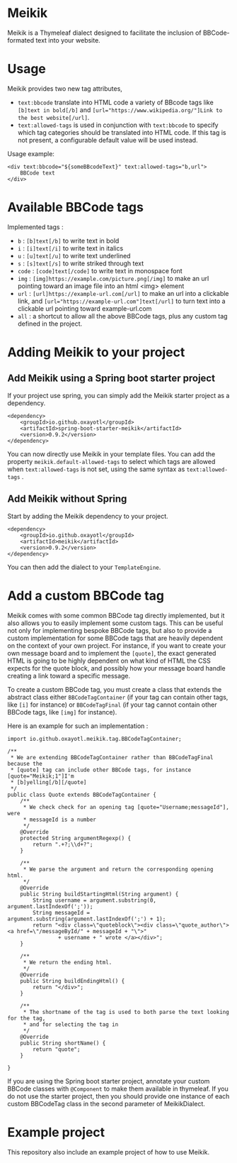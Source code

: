 # Meikik

Meikik is a Thymeleaf dialect designed to facilitate the inclusion of BBCode-formated text into your website. 

# Usage

Meikik provides two new tag attributes, 
* `text:bbcode` translate into HTML code a variety of BBcode tags like `[b]text in bold[/b]` and `[url="https://www.wikipedia.org/"]Link to the best website[/url]`.
* `text:allowed-tags` is used in conjunction with `text:bbcode` to specify which tag categories should be translated into HTML code. If this tag is not present, a configurable default value will be used instead.

Usage example:

```
<div text:bbcode="${someBBcodeText}" text:allowed-tags="b,url">
	BBCode text
</div>
```

# Available BBCode tags

Implemented tags :
* `b` : `[b]text[/b]` to write text in bold
* `i` : `[i]text[/i]` to write text in italics
* `u` : `[u]text[/u]` to write text underlined
* `s` : `[s]text[/s]` to write striked through text
* `code` : `[code]text[/code]` to write text in monospace font
* `img` : `[img]https://example.com/picture.png[/img]` to make an url pointing toward an image file into an html &lt;img&gt; element
* `url` : `[url]https://example-url.com[/url]` to make an url into a clickable link, and `[url="https://example-url.com"]text[/url]` to turn text into a clickable url pointing toward example-url.com
* `all` : a shortcut to allow all the above BBCode tags, plus any custom tag defined in the project.

# Adding Meikik to your project
 
## Add Meikik using a Spring boot starter project

If your project use spring, you can simply add the Meikik starter project as a dependency.

```
<dependency>
    <groupId>io.github.oxayotl</groupId>
    <artifactId>spring-boot-starter-meikik</artifactId>
    <version>0.9.2</version>
</dependency>
```

You can now directly use Meikik in your template files. You can add the property `meikik.default-allowed-tags` to select which tags are allowed when `text:allowed-tags` is not set, using the same syntax as `text:allowed-tags` .


## Add Meikik without Spring

Start by adding the Meikik dependency to your project.
```
<dependency>
    <groupId>io.github.oxayotl</groupId>
    <artifactId>meikik</artifactId>
    <version>0.9.2</version>
</dependency>
```
You can then add the dialect to your `TemplateEngine`.

# Add a custom BBCode tag

Meikik comes with some common BBCode tag directly implemented, but it also allows you to easily implement some custom tags. This can be useful not only for implementing bespoke BBCode tags, but also to provide a custom implementation for some BBCode tags that are heavily dependent on the context of your own project. For instance, if you want to create your own message board and to implement the `[quote]`, the exact generated HTML is going to be highly dependent on what kind of HTML the CSS expects for the quote block, and possibly how your message board handle creating a link toward a specific message.

To create a custom BBCode tag, you must create a class that extends the abstract class either `BBCodeTagContainer` (if your tag can contain other tags, like `[i]` for instance) or `BBCodeTagFinal` (if your tag cannot contain other BBCode tags, like `[img]` for instance).

Here is an example for such an implementation :

```
import io.github.oxayotl.meikik.tag.BBCodeTagContainer;

/**
 * We are extending BBCodeTagContainer rather than BBCodeTagFinal because the
 * [quote] tag can include other BBCode tags, for instance [quote="Meikik;1"]I'm
 * [b]yelling[/b][/quote]
 */
public class Quote extends BBCodeTagContainer {
	/**
	 * We check check for an opening tag [quote="Username;messageId"], were
	 * messageId is a number
	 */
	@Override
	protected String argumentRegexp() {
		return ".+?;\\d+?";
	}

	/**
	 * We parse the argument and return the corresponding opening html.
	 */
	@Override
	public String buildStartingHtml(String argument) {
		String username = argument.substring(0, argument.lastIndexOf(';'));
		String messageId = argument.substring(argument.lastIndexOf(';') + 1);
		return "<div class=\"quoteblock\"><div class=\"quote_author\"><a href=\"/messageById/" + messageId + "\">"
				+ username + " wrote </a></div>";
	}

	/**
	 * We return the ending html.
	 */
	@Override
	public String buildEndingHtml() {
		return "</div>";
	}

	/**
	 * The shortname of the tag is used to both parse the text looking for the tag,
	 * and for selecting the tag in
	 */
	@Override
	public String shortName() {
		return "quote";
	}

}
```

If you are using the Spring boot starter project, annotate your custom BBCode classes with `@Component` to make them available in thymeleaf. If you do not use the starter project, then you should provide one instance of each custom BBCodeTag class in the second parameter of MeikikDialect.

# Example project

This repository also include an example project of how to use Meikik.
